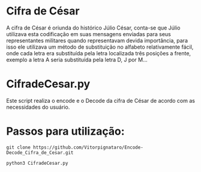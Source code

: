 # Cifra de César 

A cifra de César é oriunda do histórico Júlio César, conta-se que Júlio utilizava esta codificação em suas mensagens enviadas para seus representantes militares quando representavam devida importância, para isso ele utilizava um método de substituição no alfabeto relativamente fácil, onde cada letra era substituída pela letra localizada três posições a frente, exemplo a letra A seria substituída pela letra D, J por M...

# CifradeCesar.py

Este script realiza o encode e o Decode da cifra de César de acordo com as necessidades do usuário.


# Passos para utilização:

```
git clone https://github.com/Vitorpignataro/Encode-Decode_Cifra_de_Cesar.git

python3 CifradeCesar.py
```
